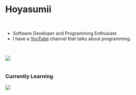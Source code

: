 # Hoyasumii

<br/>

- Software Developer and Programming Enthusiast.
- I have a [YouTube](https://youtube.com/@Hoyasumii) channel that talks about programming.

<br/>

![](https://skillicons.dev/icons?i=nodejs,ts,express,nestjs,prisma,vitest,bun,elysia,react,next,sass,tailwind,mysql,mongo,python,docker)

#

### Currently Learning

![](https://skillicons.dev/icons?i=terraform,githubactions,kubernetes,aws)
